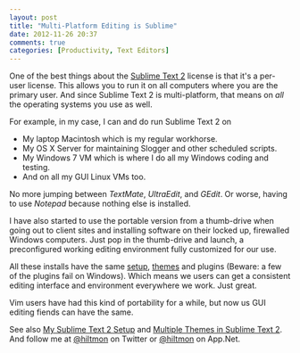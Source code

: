 ```yaml
---
layout: post
title: "Multi-Platform Editing is Sublime"
date: 2012-11-26 20:37
comments: true
categories: [Productivity, Text Editors]
---
```


One of the best things about the [Sublime Text 2](http://www.sublimetext.com/2) license is that it's a per-user license. This allows you to run it on all computers where you are the primary user. And since Sublime Text 2 is multi-platform, that means on *all* the operating systems you use as well.

For example, in my case, I can and do run Sublime Text 2 on

* My laptop Macintosh which is my regular workhorse.
* My OS X Server for maintaining Slogger and other scheduled scripts.
* My Windows 7 VM which is where I do all my Windows coding and testing.
* And on all my GUI Linux VMs too.

No more jumping between *TextMate*, *UltraEdit*, and *GEdit*. Or worse, having to use *Notepad* because nothing else is installed.

I have also started to use the portable version from a thumb-drive when going out to client sites and installing software on their locked up, firewalled Windows computers. Just pop in the thumb-drive and launch, a preconfigured working editing environment fully customized for our use.

All these installs have the same [setup](http://hiltmon.com/blog/2012/08/14/my-sublime-text-2-setup/), [themes](http://www.hiltmon.com/blog/2012/11/07/multiple-themes-in-sublime-text-2/) and plugins (Beware: a few of the plugins fail on Windows). Which means we users can get a consistent editing interface and environment everywhere we work. Just great.

Vim users have had this kind of portability for a while, but now us GUI editing fiends can have the same.

See also [My Sublime Text 2 Setup](http://hiltmon.com/blog/2012/08/14/my-sublime-text-2-setup/) and [Multiple Themes in Sublime Text 2](http://www.hiltmon.com/blog/2012/11/07/multiple-themes-in-sublime-text-2/). And follow me at [@hiltmon](http://twitter.com/hiltmon) on Twitter or [@hiltmon](http://alpha.app.net/hiltmon) on App.Net.
